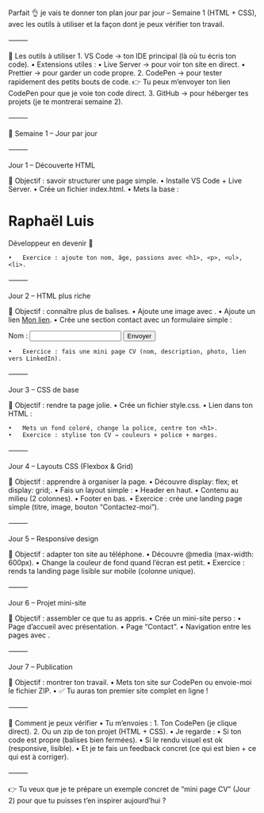 Parfait 👌 je vais te donner ton plan jour par jour – Semaine 1 (HTML + CSS), avec les outils à utiliser et la façon dont je peux vérifier ton travail.

⸻

🔧 Les outils à utiliser 1. VS Code → ton IDE principal (là où tu écris ton code).
• Extensions utiles :
• Live Server → pour voir ton site en direct.
• Prettier → pour garder un code propre. 2. CodePen → pour tester rapidement des petits bouts de code.
👉 Tu peux m’envoyer ton lien CodePen pour que je voie ton code direct. 3. GitHub → pour héberger tes projets (je te montrerai semaine 2).

⸻

📅 Semaine 1 – Jour par jour

⸻

Jour 1 – Découverte HTML

🎯 Objectif : savoir structurer une page simple.
• Installe VS Code + Live Server.
• Crée un fichier index.html.
• Mets la base :

<!DOCTYPE html>
<html lang="fr">
<head>
  <meta charset="UTF-8">
  <title>Ma première page</title>
</head>
<body>
  <h1>Raphaël Luis</h1>
  <p>Développeur en devenir 🚀</p>
</body>
</html>

    •	Exercice : ajoute ton nom, âge, passions avec <h1>, <p>, <ul>, <li>.

⸻

Jour 2 – HTML plus riche

🎯 Objectif : connaître plus de balises.
• Ajoute une image avec <img src="">.
• Ajoute un lien <a href="https://tonsite.com">Mon lien</a>.
• Crée une section contact avec un formulaire simple :

<form>
  <label>Nom :</label>
  <input type="text">
  <button>Envoyer</button>
</form>

    •	Exercice : fais une mini page CV (nom, description, photo, lien vers LinkedIn).

⸻

Jour 3 – CSS de base

🎯 Objectif : rendre ta page jolie.
• Crée un fichier style.css.
• Lien dans ton HTML :

<link rel="stylesheet" href="style.css">

    •	Mets un fond coloré, change la police, centre ton <h1>.
    •	Exercice : stylise ton CV → couleurs + police + marges.

⸻

Jour 4 – Layouts CSS (Flexbox & Grid)

🎯 Objectif : apprendre à organiser la page.
• Découvre display: flex; et display: grid;.
• Fais un layout simple :
• Header en haut.
• Contenu au milieu (2 colonnes).
• Footer en bas.
• Exercice : crée une landing page simple (titre, image, bouton “Contactez-moi”).

⸻

Jour 5 – Responsive design

🎯 Objectif : adapter ton site au téléphone.
• Découvre @media (max-width: 600px).
• Change la couleur de fond quand l’écran est petit.
• Exercice : rends ta landing page lisible sur mobile (colonne unique).

⸻

Jour 6 – Projet mini-site

🎯 Objectif : assembler ce que tu as appris.
• Crée un mini-site perso :
• Page d’accueil avec présentation.
• Page “Contact”.
• Navigation entre les pages avec <a>.

⸻

Jour 7 – Publication

🎯 Objectif : montrer ton travail.
• Mets ton site sur CodePen ou envoie-moi le fichier ZIP.
• ✅ Tu auras ton premier site complet en ligne !

⸻

👀 Comment je peux vérifier
• Tu m’envoies : 1. Ton CodePen (je clique direct). 2. Ou un zip de ton projet (HTML + CSS).
• Je regarde :
• Si ton code est propre (balises bien fermées).
• Si le rendu visuel est ok (responsive, lisible).
• Et je te fais un feedback concret (ce qui est bien + ce qui est à corriger).

⸻

👉 Tu veux que je te prépare un exemple concret de “mini page CV” (Jour 2) pour que tu puisses t’en inspirer aujourd’hui ?
